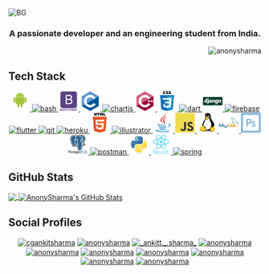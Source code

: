 <img src="https://user-images.githubusercontent.com/56964985/114535431-acd5e780-9c6d-11eb-82d4-22839704ac9f.png" alt="BG" />
<h3 align="center">A passionate developer and an engineering student from India.</h3>  
<p align="right"> <img src="https://komarev.com/ghpvc/?username=anonysharma" alt="anonysharma" /> </p>  

 ## Tech Stack

<p align="center"><a href="https://developer.android.com" target="_blank" rel="noreferrer"> <img src="https://raw.githubusercontent.com/devicons/devicon/master/icons/android/android-original-wordmark.svg" alt="android" width="40" height="40"/> </a> <a href="https://www.gnu.org/software/bash/" target="_blank" rel="noreferrer"> <img src="https://www.vectorlogo.zone/logos/gnu_bash/gnu_bash-icon.svg" alt="bash" width="40" height="40"/> </a> <a href="https://getbootstrap.com" target="_blank" rel="noreferrer"> <img src="https://raw.githubusercontent.com/devicons/devicon/master/icons/bootstrap/bootstrap-plain-wordmark.svg" alt="bootstrap" width="40" height="40"/> </a> <a href="https://www.cprogramming.com/" target="_blank" rel="noreferrer"> <img src="https://raw.githubusercontent.com/devicons/devicon/master/icons/c/c-original.svg" alt="c" width="40" height="40"/> </a> <a href="https://www.chartjs.org" target="_blank" rel="noreferrer"> <img src="https://www.chartjs.org/media/logo-title.svg" alt="chartjs" width="40" height="40"/> </a> <a href="https://www.w3schools.com/cpp/" target="_blank" rel="noreferrer"> <img src="https://raw.githubusercontent.com/devicons/devicon/master/icons/cplusplus/cplusplus-original.svg" alt="cplusplus" width="40" height="40"/> </a> <a href="https://www.w3schools.com/css/" target="_blank" rel="noreferrer"> <img src="https://raw.githubusercontent.com/devicons/devicon/master/icons/css3/css3-original-wordmark.svg" alt="css3" width="40" height="40"/> </a> <a href="https://dart.dev" target="_blank" rel="noreferrer"> <img src="https://www.vectorlogo.zone/logos/dartlang/dartlang-icon.svg" alt="dart" width="40" height="40"/> </a> <a href="https://www.djangoproject.com/" target="_blank" rel="noreferrer"> <img src="https://raw.githubusercontent.com/devicons/devicon/master/icons/django/django-original.svg" alt="django" width="40" height="40"/> </a> <a href="https://firebase.google.com/" target="_blank" rel="noreferrer"> <img src="https://www.vectorlogo.zone/logos/firebase/firebase-icon.svg" alt="firebase" width="40" height="40"/> </a> <a href="https://flutter.dev" target="_blank" rel="noreferrer"> <img src="https://www.vectorlogo.zone/logos/flutterio/flutterio-icon.svg" alt="flutter" width="40" height="40"/> </a> <a href="https://git-scm.com/" target="_blank" rel="noreferrer"> <img src="https://www.vectorlogo.zone/logos/git-scm/git-scm-icon.svg" alt="git" width="40" height="40"/> </a>  <a href="https://heroku.com" target="_blank" rel="noreferrer"> <img src="https://www.vectorlogo.zone/logos/heroku/heroku-icon.svg" alt="heroku" width="40" height="40"/> </a> <a href="https://www.w3.org/html/" target="_blank" rel="noreferrer"> <img src="https://raw.githubusercontent.com/devicons/devicon/master/icons/html5/html5-original-wordmark.svg" alt="html5" width="40" height="40"/> </a> <a href="https://www.adobe.com/in/products/illustrator.html" target="_blank" rel="noreferrer"> <img src="https://www.vectorlogo.zone/logos/adobe_illustrator/adobe_illustrator-icon.svg" alt="illustrator" width="40" height="40"/> </a> <a href="https://www.java.com" target="_blank" rel="noreferrer"> <img src="https://raw.githubusercontent.com/devicons/devicon/master/icons/java/java-original.svg" alt="java" width="40" height="40"/> </a> <a href="https://developer.mozilla.org/en-US/docs/Web/JavaScript" target="_blank" rel="noreferrer"> <img src="https://raw.githubusercontent.com/devicons/devicon/master/icons/javascript/javascript-original.svg" alt="javascript" width="40" height="40"/> </a> <a href="https://www.linux.org/" target="_blank" rel="noreferrer"> <img src="https://raw.githubusercontent.com/devicons/devicon/master/icons/linux/linux-original.svg" alt="linux" width="40" height="40"/> </a> <a href="https://www.mysql.com/" target="_blank" rel="noreferrer"> <img src="https://raw.githubusercontent.com/devicons/devicon/master/icons/mysql/mysql-original-wordmark.svg" alt="mysql" width="40" height="40"/> </a>  <a href="https://www.photoshop.com/en" target="_blank" rel="noreferrer"> <img src="https://raw.githubusercontent.com/devicons/devicon/master/icons/photoshop/photoshop-line.svg" alt="photoshop" width="40" height="40"/> </a> <a href="https://www.postgresql.org" target="_blank" rel="noreferrer"> <img src="https://raw.githubusercontent.com/devicons/devicon/master/icons/postgresql/postgresql-original-wordmark.svg" alt="postgresql" width="40" height="40"/> </a> <a href="https://postman.com" target="_blank" rel="noreferrer"> <img src="https://www.vectorlogo.zone/logos/getpostman/getpostman-icon.svg" alt="postman" width="40" height="40"/> </a> <a href="https://www.python.org" target="_blank" rel="noreferrer"> <img src="https://raw.githubusercontent.com/devicons/devicon/master/icons/python/python-original.svg" alt="python" width="40" height="40"/> </a> <a href="https://reactjs.org/" target="_blank" rel="noreferrer"> <img src="https://raw.githubusercontent.com/devicons/devicon/master/icons/react/react-original-wordmark.svg" alt="react" width="40" height="40"/> </a>  <a href="https://spring.io/" target="_blank" rel="noreferrer"> <img src="https://www.vectorlogo.zone/logos/springio/springio-icon.svg" alt="spring" width="40" height="40"/> </a></p>  
 
 <!--[![GitHub][2.1]][2]-->
## GitHub Stats

<a href="https://github.com/AnonySharma/AnonySharma">
  <img align="center" src="https://github-readme-stats.vercel.app/api/top-langs/?username=AnonySharma&hide=java,makefile&title_color=ffffff&text_color=c9cacc&icon_color=2bbc8a&bg_color=1d1f21" />
</a>
<a href="https://github.com/AnonySharma/AnonySharma">
  <img align="center" src="https://github-readme-stats.vercel.app/api?username=AnonySharma&show_icons=true&line_height=27&count_private=true&title_color=ffffff&text_color=c9cacc&icon_color=2bbc8a&bg_color=1d1f21" alt="AnonySharma's GitHub Stats" />
</a>

## Social Profiles

<p align="center">  
<a href="https://linkedin.com/in/cgankitsharma" target="blank"><img align="center" src="https://cdn.jsdelivr.net/npm/simple-icons@3.0.1/icons/linkedin.svg" alt="cgankitsharma" height="30" width="30" /></a>  
<a href="https://stackoverflow.com/users/13181089" target="blank"><img align="center" src="https://cdn.jsdelivr.net/npm/simple-icons@3.0.1/icons/stackoverflow.svg" alt="anonysharma" height="30" width="30" /></a>  
<a href="https://instagram.com/_ankitt._.sharma_" target="blank"><img align="center" src="https://cdn.jsdelivr.net/npm/simple-icons@3.0.1/icons/instagram.svg" alt="_ankitt._.sharma_" height="30" width="30" /></a>  
<a href="https://www.codechef.com/users/anonysharma" target="blank"><img align="center" src="https://cdn.jsdelivr.net/npm/simple-icons@3.1.0/icons/codechef.svg" alt="anonysharma" height="30" width="30" /></a>  
<a href="https://www.hackerrank.com/anonysharma" target="blank"><img align="center" src="https://cdn.jsdelivr.net/npm/simple-icons@3.0.1/icons/hackerrank.svg" alt="anonysharma" height="30" width="30" /></a>  
<a href="https://www.codeforces.com/profile/anonysharma" target="blank"><img align="center" src="https://cdn.jsdelivr.net/npm/simple-icons@3.0.1/icons/codeforces.svg" alt="anonysharma" height="30" width="30" /></a>  
<a href="https://www.leetcode.com/anonysharma" target="blank"><img align="center" src="https://cdn.jsdelivr.net/npm/simple-icons@3.0.1/icons/leetcode.svg" alt="anonysharma" height="30" width="30" /></a>  
<a href="https://www.hackerearth.com/anonysharma" target="blank"><img align="center" src="https://cdn.jsdelivr.net/npm/simple-icons@3.0.1/icons/hackerearth.svg" alt="anonysharma" height="30" width="30" /></a>  
<a href="https://www.geeksforgeeks.com/anonysharma" target="blank"><img align="center" src="https://cdn.jsdelivr.net/npm/simple-icons@3.0.1/icons/geeksforgeeks.svg" alt="anonysharma" height="30" width="30" /></a>  
<a href="https://www.topcoder.com/anonysharma" target="blank"><img align="center" src="https://cdn.jsdelivr.net/npm/simple-icons@3.0.1/icons/topcoder.svg" alt="anonysharma" height="30" width="30" /></a>  
</p>

<!--Links-->

[1]: https://www.linkedin.com/in/cgankitsharma/
[1.1]: https://i.ibb.co/xDRB88L/linkedin-3-16.png (LinkedIn icon)

[2]: https://www.github.com/AnonySharma/
[2.1]: https://i.ibb.co/s9SRc8x/github-16.png (GitHub icon)
